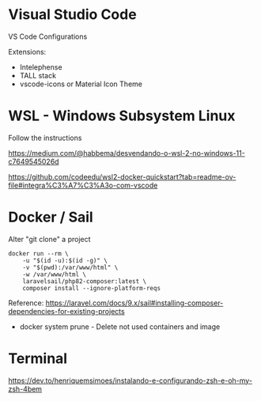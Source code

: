# Visual Studio Code

VS Code Configurations

Extensions: 
- Intelephense
- TALL stack
- vscode-icons or Material Icon Theme

# WSL - Windows Subsystem Linux

Follow the instructions

https://medium.com/@habbema/desvendando-o-wsl-2-no-windows-11-c7649545026d

https://github.com/codeedu/wsl2-docker-quickstart?tab=readme-ov-file#integra%C3%A7%C3%A3o-com-vscode

# Docker / Sail

Alter "git clone" a project
```
docker run --rm \
    -u "$(id -u):$(id -g)" \
    -v "$(pwd):/var/www/html" \
    -w /var/www/html \
    laravelsail/php82-composer:latest \
    composer install --ignore-platform-reqs
```
Reference: https://laravel.com/docs/9.x/sail#installing-composer-dependencies-for-existing-projects

- docker system prune - Delete not used containers and image


# Terminal

https://dev.to/henriquemsimoes/instalando-e-configurando-zsh-e-oh-my-zsh-4bem
